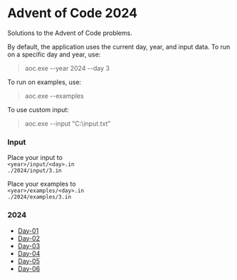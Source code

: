 # Advent of Code 2024

Solutions to the Advent of Code problems.

By default, the application uses the current day, year, and input data.
To run on a specific day and year, use: 
> aoc.exe --year 2024 --day 3

To run on examples, use:
> aoc.exe  --examples

To use custom input:
> aoc.exe  --input "C:\input.txt"

### Input

Place your input to  
`<year>/input/<day>.in`   
`./2024/input/3.in`

Place your examples to  
`<year>/examples/<day>.in`    
`./2024/examples/3.in`

### 2024
* [Day-01](https://github.com/GrigoryanArtem/advent-of-code-2024/blob/master/Puzzles.Runner/2024/Day1.cs)
* [Day-02](https://github.com/GrigoryanArtem/advent-of-code-2024/blob/master/Puzzles.Runner/2024/Day2.cs)
* [Day-03](https://github.com/GrigoryanArtem/advent-of-code-2024/blob/master/Puzzles.Runner/2024/Day3.cs)
* [Day-04](https://github.com/GrigoryanArtem/advent-of-code-2024/blob/master/Puzzles.Runner/2024/Day4.cs)
* [Day-05](https://github.com/GrigoryanArtem/advent-of-code-2024/blob/master/Puzzles.Runner/2024/Day5.cs)
* [Day-06](https://github.com/GrigoryanArtem/advent-of-code-2024/blob/master/Puzzles.Runner/2024/Day6.cs)
